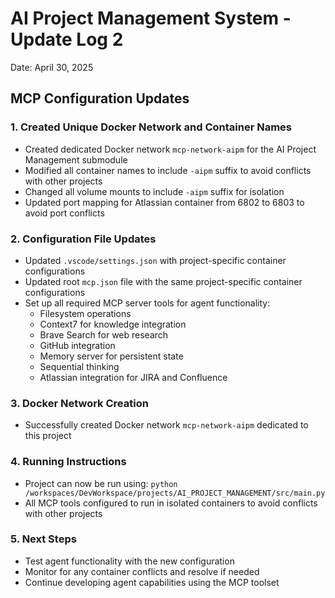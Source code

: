 # AI Project Management System - Update Log 2
Date: April 30, 2025

## MCP Configuration Updates

### 1. Created Unique Docker Network and Container Names
- Created dedicated Docker network `mcp-network-aipm` for the AI Project Management submodule
- Modified all container names to include `-aipm` suffix to avoid conflicts with other projects
- Changed all volume mounts to include `-aipm` suffix for isolation
- Updated port mapping for Atlassian container from 6802 to 6803 to avoid port conflicts

### 2. Configuration File Updates
- Updated `.vscode/settings.json` with project-specific container configurations
- Updated root `mcp.json` file with the same project-specific container configurations
- Set up all required MCP server tools for agent functionality:
  - Filesystem operations
  - Context7 for knowledge integration
  - Brave Search for web research
  - GitHub integration
  - Memory server for persistent state
  - Sequential thinking
  - Atlassian integration for JIRA and Confluence

### 3. Docker Network Creation
- Successfully created Docker network `mcp-network-aipm` dedicated to this project

### 4. Running Instructions
- Project can now be run using: `python /workspaces/DevWorkspace/projects/AI_PROJECT_MANAGEMENT/src/main.py`
- All MCP tools configured to run in isolated containers to avoid conflicts with other projects

### 5. Next Steps
- Test agent functionality with the new configuration
- Monitor for any container conflicts and resolve if needed
- Continue developing agent capabilities using the MCP toolset